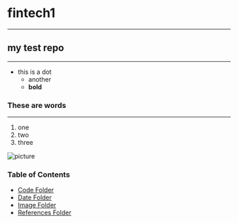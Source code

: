 # fintech1
---
## my test repo
---  
* this is a dot 
    * another
    * **bold**  
### These are words 
---
1. one 
2. two 
3. three 




![picture](https://upload.wikimedia.org/wikipedia/commons/thumb/7/77/Google_Images_2015_logo.svg/1280px-Google_Images_2015_logo.svg.png)
### Table of Contents 
* [Code Folder](C:\Users\Brian\Desktop\ASU\fintech1\code)
* [Date Folder](C:\Users\Brian\Desktop\ASU\fintech1\data)
* [Image Folder]("C:\Users\Brian\Desktop\ASU\fintech1\images") 
* [References Folder]("C:\Users\Brian\Desktop\ASU\fintech1\references")
